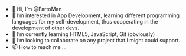 - 👋 Hi, I’m @FartoMan
- 👀 I’m interested in App Development, learning different programming languages for my self-development, thus cooperating in the development of other devs. 
- 🌱 I’m currently learning HTML5, JavaScript, Git (obviously)
- 💞️ I’m looking to collaborate on any project that I might could support.
- 📫 How to reach me ...

<!---
FartoMan/FartoMan is a ✨ special ✨ repository because its `README.md` (this file) appears on your GitHub profile.
You can click the Preview link to take a look at your changes.
--->

